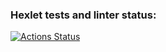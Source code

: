 ### Hexlet tests and linter status:
[![Actions Status](https://github.com/max9680/php-project-48/workflows/hexlet-check/badge.svg)](https://github.com/max9680/php-project-48/actions)
